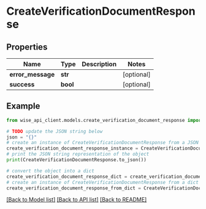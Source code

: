 # CreateVerificationDocumentResponse


## Properties

Name | Type | Description | Notes
------------ | ------------- | ------------- | -------------
**error_message** | **str** |  | [optional] 
**success** | **bool** |  | [optional] 

## Example

```python
from wise_api_client.models.create_verification_document_response import CreateVerificationDocumentResponse

# TODO update the JSON string below
json = "{}"
# create an instance of CreateVerificationDocumentResponse from a JSON string
create_verification_document_response_instance = CreateVerificationDocumentResponse.from_json(json)
# print the JSON string representation of the object
print(CreateVerificationDocumentResponse.to_json())

# convert the object into a dict
create_verification_document_response_dict = create_verification_document_response_instance.to_dict()
# create an instance of CreateVerificationDocumentResponse from a dict
create_verification_document_response_from_dict = CreateVerificationDocumentResponse.from_dict(create_verification_document_response_dict)
```
[[Back to Model list]](../README.md#documentation-for-models) [[Back to API list]](../README.md#documentation-for-api-endpoints) [[Back to README]](../README.md)


